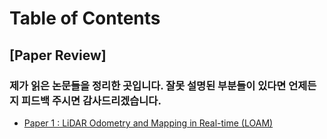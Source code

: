 ---
---
# Table of Contents

## [Paper Review]
### **제가 읽은 논문들을 정리한 곳입니다. 잘못 설명된 부분들이 있다면 언제든지 피드백 주시면 감사드리겠습니다.**


* [Paper 1 : LiDAR Odometry and Mapping in Real-time (LOAM)](/_posts/2021-01-03-loam.md) <br>

<!-- {% include posts/index.html %} -->
